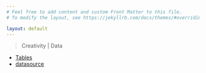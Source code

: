 ```yaml
---
# Feel free to add content and custom Front Matter to this file.
# To modify the layout, see https://jekyllrb.com/docs/themes/#overriding-theme-defaults

layout: default
---
```


> Creativity | Data

* [Tables](/Creativity/tables)
* [datasource](/Creativity/datasource)
